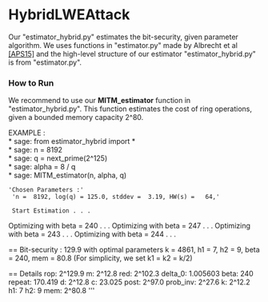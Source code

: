 # HybridLWEAttack

Our "estimator_hybrid.py" estimates the bit-security, given parameter algorithm.
We uses functions in "estimator.py" made by Albrecht et al [[APS15]](https://eprint.iacr.org/2015/046)
and the high-level structure of our estimator "estimator_hybrid.py" is from "estimator.py".

### How to Run

We recommend to use our **MITM_estimator** function in "estimator_hybrid.py". This function estimates the cost of ring operations, given a bounded memory capacity 2^80.

EXAMPLE :\
    * sage: from estimator_hybrid import *\
    * sage: n = 8192\
    * sage: q = next_prime(2^125)\
    * sage: alpha = 8 / q\
    * sage: MITM_estimator(n, alpha, q)
    
    
    

    'Chosen Parameters :' 
     'n =  8192, log(q) = 125.0, stddev =  3.19, HW(s) =   64,'
     
     Start Estimation . . .

Optimizing with beta =  240 . . .
Optimizing with beta =  247 . . .
Optimizing with beta =  243 . . .
Optimizing with beta =  244 . . .

== Bit-security : 129.9 with optimal parameters
     k =  4861, h1 =  7, h2 =  9, beta =  240, mem =  80.8
             (For simplicity, we set k1 = k2 = k/2)

== Details
         rop:  2^129.9
           m:   2^12.8
         red:  2^102.3
     delta_0: 1.005603
        beta:      240
      repeat:  170.419
           d:   2^12.8
           c:   23.025
        post:   2^97.0
    prob_inv:   2^27.6
           k:   2^12.2
          h1:        7
          h2:        9
         mem:   2^80.8
'''